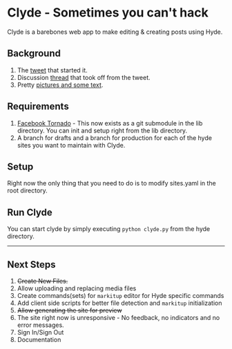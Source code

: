 Clyde - Sometimes you can't hack
================================

Clyde is a barebones web app to make editing & creating posts using Hyde.

## Background

1. The [tweet](http://twitter.com/poxd/status/7329895507) that started it.
2. Discussion [thread](http://groups.google.com/group/hyde-dev/browse_thread/thread/44832e915e2d6103) that took off from the tweet.
3. Pretty [pictures and some text](http://groups.google.com/group/hyde-dev/web/online-adding-editing-content).

## Requirements

1. [Facebook Tornado](http://github.com/facebook/tornado) - This now exists as a git submodule in the lib directory. You can init and setup right from the lib directory.
2. A branch for drafts and a branch for production for each of the hyde sites you
want to maintain with Clyde.

## Setup

Right now the only thing that you need to do is to modify sites.yaml in the root directory.

## Run Clyde

You can start clyde by simply executing `python clyde.py` from the hyde directory.
                                                     
-----------------------------------------------------

## Next Steps

1. <del>Create New Files.</del>
2. Allow uploading and replacing media files
3. Create commands(sets) for `markitup` editor for Hyde specific commands
4. Add client side scripts for better file detection and `markitup` initialization
5. <del>Allow generating the site for preview</del>
6. The site right now is unresponsive - No feedback, no indicators and no error messages.
7. Sign In/Sign Out
8. Documentation










